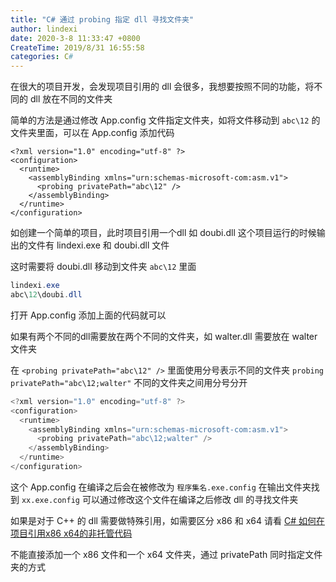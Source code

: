 ```yaml
---
title: "C# 通过 probing 指定 dll 寻找文件夹"
author: lindexi
date: 2020-3-8 11:33:47 +0800
CreateTime: 2019/8/31 16:55:58
categories: C#
---
```


在很大的项目开发，会发现项目引用的 dll 会很多，我想要按照不同的功能，将不同的 dll 放在不同的文件夹

<!--more-->


<!-- CreateTime:2019/8/31 16:55:58 -->


简单的方法是通过修改 App.config 文件指定文件夹，如将文件移动到 `abc\12` 的文件夹里面，可以在 App.config 添加代码

```
<?xml version="1.0" encoding="utf-8" ?>
<configuration>
  <runtime>
    <assemblyBinding xmlns="urn:schemas-microsoft-com:asm.v1">
      <probing privatePath="abc\12" />
    </assemblyBinding>
  </runtime>
</configuration>
```

如创建一个简单的项目，此时项目引用一个dll 如 doubi.dll 这个项目运行的时候输出的文件有 lindexi.exe 和 doubi.dll 文件

这时需要将 doubi.dll 移动到文件夹 `abc\12` 里面

```csharp
lindexi.exe
abc\12\doubi.dll
```

打开 App.config 添加上面的代码就可以

如果有两个不同的dll需要放在两个不同的文件夹，如 walter.dll 需要放在 walter 文件夹

在 `<probing privatePath="abc\12" />` 里面使用分号表示不同的文件夹 `probing privatePath="abc\12;walter"` 不同的文件夹之间用分号分开

```csharp
<?xml version="1.0" encoding="utf-8" ?>
<configuration>
  <runtime>
    <assemblyBinding xmlns="urn:schemas-microsoft-com:asm.v1">
      <probing privatePath="abc\12;walter" />
    </assemblyBinding>
  </runtime>
</configuration>
```

这个 App.config 在编译之后会在被修改为 `程序集名.exe.config` 在输出文件夹找到 `xx.exe.config` 可以通过修改这个文件在编译之后修改 dll 的寻找文件夹

如果是对于 C++ 的 dll 需要做特殊引用，如需要区分 x86 和 x64 请看 [C# 如何在项目引用x86 x64的非托管代码](https://lindexi.gitee.io/post/C-%E5%A6%82%E4%BD%95%E5%9C%A8%E9%A1%B9%E7%9B%AE%E5%BC%95%E7%94%A8x86-x64%E7%9A%84%E9%9D%9E%E6%89%98%E7%AE%A1%E4%BB%A3%E7%A0%81.html )

不能直接添加一个 x86 文件和一个 x64 文件夹，通过 privatePath 同时指定文件夹的方式

